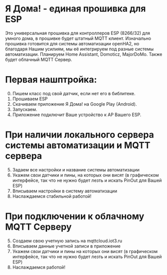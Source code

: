 # Я Дома! - единая прошивка для ESP
Это универсальная прошивка для контроллеров ESP (8266/32) для умного дома, в прошивке будет штатный MQTT клиент. 
Изначально прошивка готовится для системы автоматизации openHA2, но благодаря Нашим усилиям, мы её интегрируем под разные системы автоматизации.
Планируем Home Assistant, Domoticz, MajorDoMo.
Также будет облачный MQTT Сервер.
# Первая нашптройка:
0. Пишем класс под свой датчик, если нет его в библитеке.
1. Прошиваем ESP
2. Скачиваем приложение Я Дома! на Google Play (Android).
3. Запускаем.
4. Приложение подключит Ваше устройство к AP Вашего ESP.
# При наличии локального сервера системы автоматизации и MQTT сервера
5. Задаем все настройки и название системы автоматизации
6. Укажем свои датчики и пины, на которых они висят (в графическом интерфейсе, так что не нужно будет лезть и искать PinOut для Вашей ESP)
7. Вписываем настройки в систему автоматизации
8. Наслаждаемся стабильной работой!
# При подключении к облачному MQTT Серверу
5. Создаем свою учетную запись на mqttcloud.iot3.ru
6. Вписываем данные учетной записи в приложение
7. Укажем свои датчики и пины на которых они висят (в графическом интерфейсе, так что не нужно будет лезть и искать PinOut для Вашей ESP)
8. Наслаждаемся работой!
